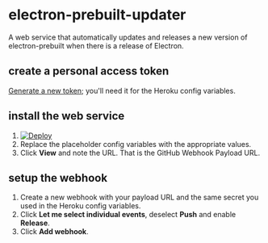 # electron-prebuilt-updater

A web service that automatically updates and releases a new version of electron-prebuilt when there is a release of Electron.

## create a personal access token

[Generate a new token][tokens]; you'll need it for the Heroku config variables.

## install the web service

1. [![Deploy][image]][deploy]
2. Replace the placeholder config variables with the appropriate values.
3. Click **View** and note the URL. That is the GitHub Webhook Payload URL.

## setup the webhook

1. Create a new webhook with your payload URL and the same secret you used in the Heroku config variables.
2. Click **Let me select individual events**, deselect **Push** and enable **Release**.
3. Click **Add webhook**.

[deploy]: https://heroku.com/deploy
[image]: https://www.herokucdn.com/deploy/button.png
[tokens]: https://github.com/settings/tokens
